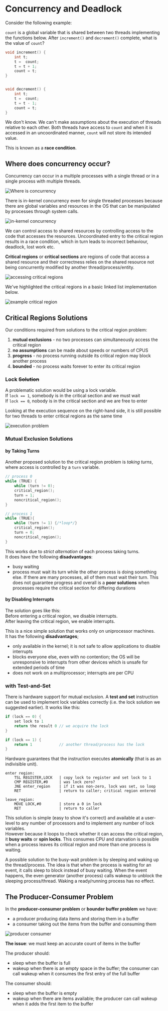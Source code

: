 # Concurrency and Deadlock

Consider the following example:

`count` is a global variable that is shared between two threads implementing the functions below. After `increment()` and `decrement()` complete, what is the  value of `count`?

``` C
void increment() {
    int t;
    t =  count;
    t = t + 1;
    count = t;
}


void decrement() {
    int t;
    t =  count;
    t = t - 1;
    count = t;
}
```

We don't know. We can't make assumptions about the execution of threads relative to each other. Both threads have access to `count` and when it is accessed in an uncoordinated manner, `count` will not store its intended value.

This is known as a **race condition**.

## Where does concurrency occur?

Concurrency can occur in a multiple processes with a single thread or in a single process with multiple threads.

![Where is concurrency](imgs/3-5_where-is-concurrency.png)

There is in-kernel concurrency even for single threaded processes because there are global variables and resources in the OS that can be manipulated by processes through system calls.

![in-kernel concurrency](imgs/3-6_in-kernel-concurrency.png)

We can control access to shared resources by controlling access to the code that accesses the resources. Uncoordinated entry to the critical region results in a race condition, which in turn leads to incorrect behaviour, deadlock, lost work etc.

**Critical regions** or **critical sections** are regions of code that access a shared resource and their correctness relies on the shared resource not being concurrently modified by another thread/process/entity.

![accessing critical regions](imgs/3-9_accessing-critical-regions.png)

We've highlighted the critical regions in a basic linked list implementation below.

![example critical region](imgs/3-12_example-critical-regions.png)

## Critical Regions Solutions

Our conditions required from solutions to the critical region problem:

1. **mutual exclusions** - no two processes can simultaneously access the critical region
2. **no assumptions** can be made about speeds or numbers of CPUS
3. **progress** - no process running outside its critical region may block another process
4. **bounded** - no process waits forever to enter its critical region

### Lock ~~Solution~~

A problematic solution would be using a lock variable.  
If `lock == 1`, somebody is in the critical section and we must wait  
If `lock == 0`, nobody is in the critical section and we are free to enter

Looking at the execution sequence on the right-hand side, it is still possible for two threads to enter critical regions as the same time

![execution problem](imgs/3-16_lock-solution-problem.jpg)

### Mutual Exclusion Solutions

#### by Taking Turns

Another proposed solution to the critical region problem is _taking turns_, where access is controlled by a `turn` variable.

``` C
// process 0
while (TRUE) {
    while (turn != 0);
    critical_region();
    turn = 1;
    noncritical_region();
}

// process 1
while (TRUE){
    while (turn != 1) {/*loop*/}
    critical_region();
    turn = 0;
    noncritical_region();
}
```

This works due to _strict alternation_ of each process taking turns.  
It does have the following **disadvantages**:

- busy waiting
- process must wait its turn while the other process is doing something else. If there are many processes, all of them must wait their turn. This does not guarantee progress and overall is a **poor solutions** when processes require the critical section for differing durations

#### by Disabling Interrupts

The solution goes like this:  
Before entering a critical region, we disable interrupts.  
After leaving the critical region, we enable interrupts.

This is a nice simple solution that works only on uniprocessor machines.  
It has the following **disadvantages**;

- only available in the kernel; it is not safe to allow applications to disable interrupts
- blocks everyone else, even with no contention; the OS will be unresponsive to interrupts from other devices which is unsafe for extended periods of time
- does not work on a multiprocessor; interrupts are per CPU

### with Test-and-Set

There is hardware support for mutual exclusion. A **test and set** instruction can be used to implement lock variables correctly (i.e. the lock solution we suggested earlier). It works like this:

``` C
if (lock == 0) {
    set lock to 1
    return the result 0 // we acquire the lock
}

if (lock == 1) {
    return 1            // another thread/process has the lock
}
```

Hardware guarantees that the instruction executes **atomically** (that is as an indivisible unit).

```
enter region:
    TSL REGISTER,LOCK   | copy lock to register and set lock to 1
    CMP REGISTER,#0     | was lock zero?
    JNE enter_region    | if it was non-zero, lock was set, so loop
    RET                 | return to caller; critical region entered

leave_region:
    MOVE LOCK,#0        | store a 0 in lock
    RET                 | return to caller
```

This solution is simple (easy to show it's correct) and available at a user-level to any number of processors and to implement any number of lock variables.  
However because it loops to check whether it can access the critical region, it **busy waits** or **spin locks**. This consumes CPU and starvation is possible when a process leaves its critical region and more than one process is waiting.

A possible solution to the busy-wait problem is by sleeping and waking up the thread/process. The idea is that when the process is waiting for an event, it calls sleep to block instead of busy waiting. When the event happens, the even generator (another process) calls wakeup to unblock the sleeping process/thread. Waking a ready/running process has no effect.

## The Producer-Consumer Problem

In the **producer-consumer problem** or **bounder buffer problem** we have:

- a producer producing data items and storing them in a buffer
- a consumer taking out the items from the buffer and consuming them

![producer consumer](imgs/3-25_producer-consumer.png)

**The issue**: we must keep an accurate count of items in the buffer

The producer should:

- sleep when the buffer is full
- wakeup when there is an empty space in the buffer; the consumer can call wakeup when it consumes the first entry of the full buffer

The consumer should:
 - sleep when the buffer is empty
 - wakeup when there are items available; the producer can call wakeup when it adds the first item to the buffer

